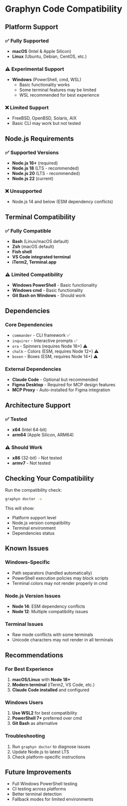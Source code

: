 # Graphyn Code Compatibility

## Platform Support

### ✅ Fully Supported
- **macOS** (Intel & Apple Silicon)
- **Linux** (Ubuntu, Debian, CentOS, etc.)

### ⚠️ Experimental Support
- **Windows** (PowerShell, cmd, WSL)
  - Basic functionality works
  - Some terminal features may be limited
  - WSL recommended for best experience

### ❌ Limited Support
- FreeBSD, OpenBSD, Solaris, AIX
- Basic CLI may work but not tested

## Node.js Requirements

### ✅ Supported Versions
- **Node.js 16+** (required)
- **Node.js 18** (LTS - recommended)
- **Node.js 20** (LTS - recommended)
- **Node.js 22** (current)

### ❌ Unsupported
- Node.js 14 and below (ESM dependency conflicts)

## Terminal Compatibility

### ✅ Fully Compatible
- **Bash** (Linux/macOS default)
- **Zsh** (macOS default)
- **Fish shell**
- **VS Code integrated terminal**
- **iTerm2, Terminal.app**

### ⚠️ Limited Compatibility
- **Windows PowerShell** - Basic functionality
- **Windows cmd** - Basic functionality
- **Git Bash on Windows** - Should work

## Dependencies

### Core Dependencies
- `commander` - CLI framework ✅
- `inquirer` - Interactive prompts ✅
- `ora` - Spinners (requires Node 16+) ⚠️
- `chalk` - Colors (ESM, requires Node 12+) ⚠️
- `boxen` - Boxes (ESM, requires Node 14+) ⚠️

### External Dependencies
- **Claude Code** - Optional but recommended
- **Figma Desktop** - Required for MCP design features
- **MCP Proxy** - Auto-installed for Figma integration

## Architecture Support

### ✅ Tested
- **x64** (Intel 64-bit)
- **arm64** (Apple Silicon, ARM64)

### ⚠️ Should Work
- **x86** (32-bit) - Not tested
- **armv7** - Not tested

## Checking Your Compatibility

Run the compatibility check:
```bash
graphyn doctor -v
```

This will show:
- Platform support level
- Node.js version compatibility
- Terminal environment
- Dependencies status

## Known Issues

### Windows-Specific
- Path separators (handled automatically)
- PowerShell execution policies may block scripts
- Terminal colors may not render properly in cmd

### Node.js Version Issues
- **Node 14**: ESM dependency conflicts
- **Node 12**: Multiple compatibility issues

### Terminal Issues
- Raw mode conflicts with some terminals
- Unicode characters may not render in all terminals

## Recommendations

### For Best Experience
1. **macOS/Linux** with **Node 18+**
2. **Modern terminal** (iTerm2, VS Code, etc.)
3. **Claude Code installed** and configured

### Windows Users
1. **Use WSL2** for best compatibility
2. **PowerShell 7+** preferred over cmd
3. **Git Bash** as alternative

### Troubleshooting
1. Run `graphyn doctor` to diagnose issues
2. Update Node.js to latest LTS
3. Check platform-specific instructions

## Future Improvements

- Full Windows PowerShell testing
- CI testing across platforms
- Better terminal detection
- Fallback modes for limited environments